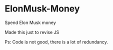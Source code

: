 # ElonMusk-Money

Spend Elon Musk money

Made this just to revise JS

Ps: Code is not good, there is a lot of redundancy.
